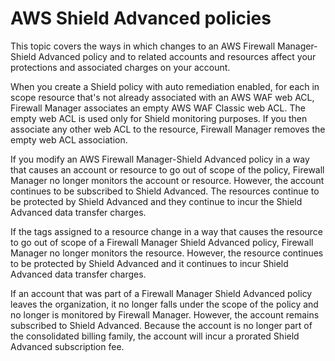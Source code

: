 # AWS Shield Advanced policies<a name="policy-scope-changes"></a>

This topic covers the ways in which changes to an AWS Firewall Manager\-Shield Advanced policy and to related accounts and resources affect your protections and associated charges on your account\. 

When you create a Shield policy with auto remediation enabled, for each in scope resource that's not already associated with an AWS WAF web ACL, Firewall Manager associates an empty AWS WAF Classic web ACL\. The empty web ACL is used only for Shield monitoring purposes\. If you then associate any other web ACL to the resource, Firewall Manager removes the empty web ACL association\.

If you modify an AWS Firewall Manager\-Shield Advanced policy in a way that causes an account or resource to go out of scope of the policy, Firewall Manager no longer monitors the account or resource\. However, the account continues to be subscribed to Shield Advanced\. The resources continue to be protected by Shield Advanced and they continue to incur the Shield Advanced data transfer charges\.

If the tags assigned to a resource change in a way that causes the resource to go out of scope of a Firewall Manager Shield Advanced policy, Firewall Manager no longer monitors the resource\. However, the resource continues to be protected by Shield Advanced and it continues to incur Shield Advanced data transfer charges\.

If an account that was part of a Firewall Manager Shield Advanced policy leaves the organization, it no longer falls under the scope of the policy and no longer is monitored by Firewall Manager\. However, the account remains subscribed to Shield Advanced\. Because the account is no longer part of the consolidated billing family, the account will incur a prorated Shield Advanced subscription fee\.